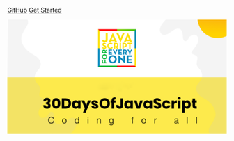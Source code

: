 <!-- _coverpage.md -->
[GitHub](https://github.com/UlbertAO/30-Days-Of-JavaScript)
[Get Started](README.md)

<!-- background image -->
![logo](images/30DaysOfJavaScript.png)